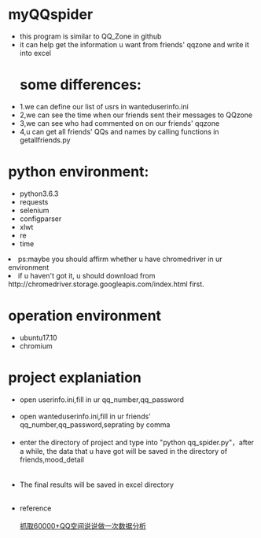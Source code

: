 <h1>myQQspider</h1>
<ul>
<li>this program is similar to QQ_Zone in github</li>
<li>it can help get the information u want from friends' qqzone and write it into excel</li>

<h1>some differences:</h1>
<li>1.we can define our list of usrs in wanteduserinfo.ini</li>
<li>2,we can see the time when our friends sent their messages to QQzone</li>
<li>3,we can see who had commented on on our friends' qqzone</li>
<li>4,u can get all friends' QQs and names by calling functions in getallfriends.py</li>
</ul>

<h1>python environment:</h1>
<ul>
<li>python3.6.3</li>
<li>requests</li>
<li>selenium</li>
<li>configparser</li>
<li>xlwt</li>
<li>re</li>
<li>time</li>
</ul>
<li>ps:maybe you should affirm whether u have chromedriver in ur environment</li>
<li>if u haven't got it, u should download from http://chromedriver.storage.googleapis.com/index.html first.</li>
</ul>

<h1>operation environment</h1>
<ul>
<li>ubuntu17.10</li>
<li>chromium</li>

</ul>

<h1>project explaniation</h2>
<ul>
<li>open userinfo.ini,fill in ur qq_number,qq_password</li><br>
<li>open wanteduserinfo.ini,fill in ur friends' qq_number,qq_password,seprating by comma</li><br>
<li>enter the directory of project and type into "python qq_spider.py"，after a while, the data that u have got will be saved in the directory of friends,mood_detail</li><br>
  
<li>The final results will be saved in excel directory</li><br>
</ul>

<ul>
<li>reference</li><br>
  <a href="https://my.oschina.net/u/3264690/blog/1498751">抓取60000+QQ空间说说做一次数据分析
</a>

</ul>
